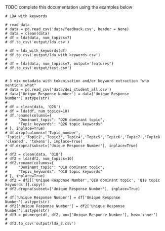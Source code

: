  TODO complete this documentation using the examples below
 
    # LDA with keywords
    
    # read data
    # data = pd.read_csv('data/feedback.csv', header = None)
    # data = clean(data)
    # df = lda(data, num_topics=7)
    # df.to_csv('output/lda.csv')
    
    # df = lda_with_keywords(df)
    # df.to_csv('output/lda_with_keywords.csv')
    #
    # df = lda(data, num_topics=7, output='features')
    # df.to_csv('output/test.csv')
    
    
    # 3 mix metadata with tokenisation and/or keyword extraction "who mentions what"
    # data = pd.read_csv('data/dei_student_all.csv')
    # data['Unique Response Number'] = data['Unique Response Number'].astype(str)
    #
    # df = clean(data, 'Q26')
    # df = lda(df, num_topics=10)
    # df.rename(columns={
    #     "Dominant_topic": "Q26 dominant topic",
    #     "Topic_keywords": "Q26 topic keywords"
    # }, inplace=True)
    # df.drop(columns=['Topic_number', 'Topic1','Topic2','Topic3','Topic4','Topic5','Topic6','Topic7','Topic8','Topic9','Topic10', 'cleaned', 'tokens'], inplace=True)
    # df.dropna(subset=['Unique Response Number'], inplace=True)
    #
    # df2 = clean(data, 'Q18')
    # df2 = lda(df2, num_topics=10)
    # df2.rename(columns={
    #     "Dominant_topic": "Q18 dominant topic",
    #     "Topic_keywords": "Q18 topic keywords"
    # }, inplace=True)
    # df2 = df2[['Unique Response Number','Q18 dominant topic', 'Q18 topic keywords']].copy()
    # df2.dropna(subset=['Unique Response Number'], inplace=True)
    #
    # df['Unique Response Number'] = df['Unique Response Number'].astype(str)
    # df2['Unique Response Number'] = df2['Unique Response Number'].astype(str)
    # df3 = pd.merge(df, df2, on=['Unique Response Number'], how='inner')
    #
    # df3.to_csv('output/lda_2.csv')